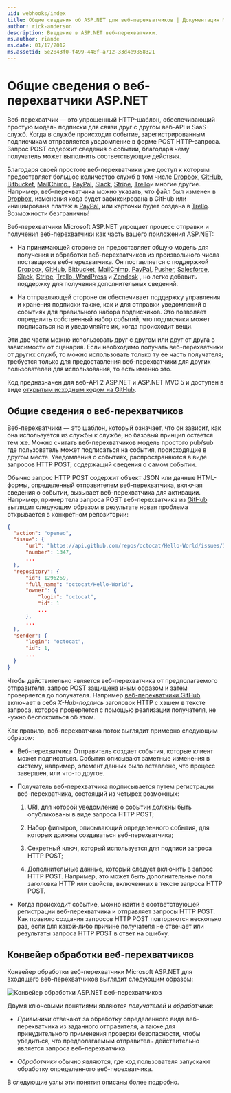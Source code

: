 ```yaml
---
uid: webhooks/index
title: Общие сведения об ASP.NET для веб-перехватчиков | Документация Майкрософт
author: rick-anderson
description: Введение в ASP.NET веб-перехватчики.
ms.author: riande
ms.date: 01/17/2012
ms.assetid: 5e2843f0-f499-448f-a712-33d4e9858321
---
```

# <a name="aspnet-webhooks-overview"></a>Общие сведения о веб-перехватчики ASP.NET

Веб-перехватчик — это упрощенный HTTP-шаблон, обеспечивающий простую модель подписки для связи друг с другом веб-API и SaaS-служб. Когда в службе происходит событие, зарегистрированным подписчикам отправляется уведомление в форме POST HTTP-запроса. Запрос POST содержит сведения о событии, благодаря чему получатель может выполнить соответствующие действия.

Благодаря своей простоте веб-перехватчики уже доступ к которым предоставляет большое количество служб в том числе [Dropbox](http://dropbox.com/), [GitHub](http://www.github.com/), [Bitbucket](https://bitbucket.org/), [MailChimp ](http://www.mailchimp.com/), [PayPal](http://www.paypal.com/), [Slack](http://www.slack.com), [Stripe](http://www.stripe.com), [Trello](http://www.trello.com/)и многие другие. Например, веб-перехватчика можно указать, что файл был изменен в [Dropbox](http://dropbox.com/), изменения кода будет зафиксирована в GitHub или инициирована платеж в [PayPal](http://www.paypal.com/), или карточки будет создана в [ Trello](http://www.trello.com/). Возможности безграничны!

Веб-перехватчики Microsoft ASP.NET упрощает процесс отправки и получения веб-перехватчики как часть вашего приложения ASP.NET:

* На принимающей стороне он предоставляет общую модель для получения и обработки веб-перехватчиков из произвольного числа поставщиков веб-перехватчика. Он поставляется с поддержкой [Dropbox](http://dropbox.com/), [GitHub](http://www.github.com/), [Bitbucket](https://bitbucket.org/), [MailChimp](http://www.mailchimp.com/), [PayPal](http://www.paypal.com/), [Pusher](http://www.pusher.com), [Salesforce](http://www.salesforce.com), [Slack](http://www.slack.com), [Stripe](http://www.stripe.com), [Trello](http://www.trello.com/),[ WordPress](http://www.wordpress.com) и [Zendesk](https://www.zendesk.com/) , но легко добавить поддержку для получения дополнительных сведений.

* На отправляющей стороне он обеспечивает поддержку управления и хранения подписки также, как и для отправки уведомлений о событиях для правильного набора подписчиков. Это позволяет определить собственный набор событий, что подписчики может подписаться на и уведомляйте их, когда происходит вещи.

Эти две части можно использовать друг с другом или друг от друга в зависимости от сценария. Если необходимо получать веб-перехватчики от других служб, то можно использовать только ту ее часть получателя; требуется только для предоставления веб-перехватчики для других пользователей для использования, то есть именно это.

Код предназначен для веб-API 2 ASP.NET и ASP.NET MVC 5 и доступен в виде [открытым исходным кодом на GitHub](https://github.com/aspnet/WebHooks).

## <a name="webhooks-overview"></a>Общие сведения о веб-перехватчиков

Веб-перехватчики — это шаблон, который означает, что он зависит, как она используется из службы к службе, но базовый принцип остается тем же. Можно считать веб-перехватчиков модель простого pub/sub где пользователь может подписаться на события, происходящие в другом месте. Уведомления о событиях, распространяются в виде запросов HTTP POST, содержащий сведения о самом событии.

Обычно запрос HTTP POST содержит объект JSON или данные HTML-формы, определенный отправителем веб-перехватчика, включая сведения о событии, вызывает веб-перехватчика для активации. Например, пример тела запроса POST веб-перехватчика из [GitHub](http://www.github.com/) выглядит следующим образом в результате новая проблема открывается в конкретном репозитории:

```json
{
  "action": "opened",
  "issue": {
      "url": "https://api.github.com/repos/octocat/Hello-World/issues/1347",
      "number": 1347,
      ...
  },
  "repository": {
      "id": 1296269,
      "full_name": "octocat/Hello-World",
      "owner": {
          "login": "octocat",
          "id": 1
          ...
      },
      ...
  },
  "sender": {
      "login": "octocat",
      "id": 1,
      ...
  }
}
```

Чтобы действительно является веб-перехватчика от предполагаемого отправителя, запрос POST защищена иным образом и затем проверяется до получателя. Например [веб-перехватчики GitHub](https://developer.github.com/webhooks/) включает в себя *X-Hub-подпись* заголовок HTTP с хэшем в тексте запроса, которое проверяется с помощью реализации получателя, не нужно беспокоиться об этом.

Как правило, веб-перехватчика поток выглядит примерно следующим образом:

* Веб-перехватчика Отправитель создает события, которые клиент может подписаться. События описывают заметные изменения в систему, например, элемент данных было вставлено, что процесс завершен, или что-то другое.

* Получатель веб-перехватчика подписывается путем регистрации веб-перехватчика, состоящий из четырех возможных:

     1. URI, для которой уведомление о событии должны быть опубликованы в виде запроса HTTP POST;

     2. Набор фильтров, описывающий определенного события, для которых должны создаваться веб-перехватчика;

     3. Секретный ключ, который используется для подписи запроса HTTP POST;

     4. Дополнительные данные, который следует включить в запрос HTTP POST. Например, это может быть дополнительные поля заголовка HTTP или свойств, включенных в тексте запроса HTTP POST.

* Когда происходит событие, можно найти в соответствующей регистрации веб-перехватчика и отправляет запросы HTTP POST. Как правило создания запросов HTTP POST повторяются несколько раз, если для какой-либо причине получателя не отвечает или результаты запроса HTTP POST в ответ на ошибку.

## <a name="webhooks-processing-pipeline"></a>Конвейер обработки веб-перехватчиков

Конвейер обработки веб-перехватчики Microsoft ASP.NET для входящего веб-перехватчиков выглядит следующим образом:

![Конвейер обработки ASP.NET веб-перехватчиков](_static/WebHookReceivers.png)

Двумя ключевыми понятиями являются *получателей* и *обработчики*:

* *Приемники* отвечают за обработку определенного вида веб-перехватчика из заданного отправителя, а также для принудительного применения проверки безопасности, чтобы убедиться, что предполагаемым отправитель действительно является запроса веб-перехватчика.

* *Обработчики* обычно являются, где код пользователя запускают обработку определенного веб-перехватчика.

В следующие узлы эти понятия описаны более подробно.
